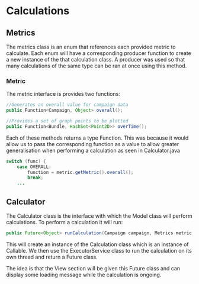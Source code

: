 # Calculations

## Metrics

The metrics class is an enum that references each provided metric to calculate. Each enum will have a corresponding producer function to create a new instance of the that calculation class. A producer was used so that many calculations of the same type can be ran at once using this method.

### Metric

The metric interface is provides two functions:

```java
//Generates an overall value for campaign data 
public Function<Campaign, Object> overall();

//Provides a set of graph points to be plotted
public Function<Bundle, HashSet<Point2D>> overTime();
```

Each of these methods returns a type Function. This was because it would allow us to pass the corresponding function as a value to allow greater generalisation when performing a calculation as seen in Calculator.java

```java
switch (func) {
    case OVERALL:
        function = metric.getMetric().overall();
        break;
    ...
```

## Calculator

The Calculator class is the interface with which the Model class will perform calculations. To perform a calculation it will run:

```java
public Future<Object> runCalculation(Campaign campaign, Metrics metric, MetricFunction func) 
```

This will create an instance of the Calculation class which is an instance of Callable. We then use the ExecutorService class to run the calculation on its own thread and return a Future class.

The idea is that the View section will be given this Future class and can display some loading message while the calculation is ongoing.